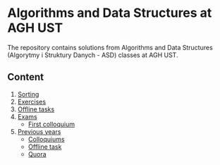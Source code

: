 # Algorithms and Data Structures at AGH UST

The repository contains solutions from Algorithms and Data Structures 
(Algorytmy i Struktury Danych - ASD) classes at AGH UST.


## Content

1. [Sorting](https://github.com/zawislakm/Algorithms_and_Data_Structures_AGH_UST/tree/master/Sort)
2. [Exercises](https://github.com/zawislakm/Algorithms_and_Data_Structures_AGH_UST/tree/master/Exercices)
3. [Offline tasks](https://github.com/zawislakm/Algorithms_and_Data_Structures_AGH_UST/tree/master/Offline_tasks)
4. [Exams](https://github.com/zawislakm/Algorithms_and_Data_Structures_AGH_UST/tree/master/Exams)
   - [First colloquium](https://github.com/zawislakm/Algorithms_and_Data_Structures_AGH_UST/tree/master/Exams/Kol1)
2. [Previous years](https://github.com/zawislakm/Algorithms_and_Data_Structures_AGH_UST/tree/master/Previous_years)
   * [Colloquiums](https://github.com/zawislakm/Algorithms_and_Data_Structures_AGH_UST/tree/master/Previous_years/Colloquiums)
   * [Offline task](https://github.com/zawislakm/Algorithms_and_Data_Structures_AGH_UST/tree/master/Previous_years/Old_offline)
   * [Quora](https://github.com/zawislakm/Algorithms_and_Data_Structures_AGH_UST/tree/master/Previous_years/Quora)




